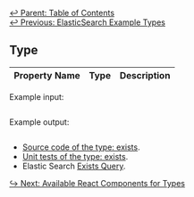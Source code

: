 ﻿[↩  Parent: Table of Contents](../README.md)  
[↩  Previous: ElasticSearch Example Types](elasticsearch-example-types.md)

## Type

| Property Name | Type | Description |
| --- | --- | --- |

Example input:
```javascript
```

Example output:

```javascript
```

- [Source code of the type: exists](https://github.com/smartprocure/contexture-elasticsearch/blob/master/src/example-types/exists.js).
- [Unit tests of the type: exists](https://github.com/smartprocure/contexture-elasticsearch/blob/master/test/example-types/exists.js).
- Elastic Search [Exists Query](https://www.elastic.co/guide/en/elasticsearch/reference/current/query-dsl-exists-query.html).
 
[↪ Next: Available React Components for Types](react-components.md)
